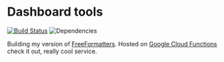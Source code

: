 Dashboard tools
===

[![Build Status](https://travis-ci.org/pongstr/ffs.svg?branch=master)](https://travis-ci.org/pongstr/ffs) ![Dependencies](https://david-dm.org/pongstr/ffs.svg)

Building my version of [FreeFormatters](https://freeformatter.com/). Hosted on
[Google Cloud Functions](https://cloud.google.com/functions/) check it out, really cool service.
